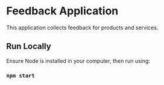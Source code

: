 # Feedback Application 

This application collects feedback for products and services.

## Run Locally

Ensure Node is installed in your computer, then run using:

### `npm start`

